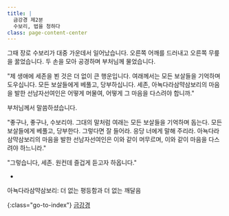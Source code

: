 ```yaml
---
title: |
  금강경 제2분
  수보리, 법을 청하다
class: page-content-center
---
```


그때 장로 수보리가 대중 가운데서 일어났습니다.
오른쪽 어깨를 드러내고 오른쪽 무릎을 꿇었습니다.
두 손을 모아 공경하며 부처님께 물었습니다.

"제 생애에 세존을 뵌 것은 더 없이 큰 행운입니다.
여래께서는 모든 보살들을 기억하며 도우십니다.
모든 보살들에게 베풀고, 당부하십니다.
세존, 아뇩다라삼먁삼보리의 마음을 발한 선남자선여인은
어떻게 머물여, 어떻게 그 마음을 다스려야 합니까."
 
부처님께서 말씀하셨습니다.

"좋구나, 좋구나, 수보리야.
그대의 말처럼 여래는 모든 보살들을 기억하며 돕는다.
모든 보살들에게 베풀고, 당부한다.
그렇다면 잘 들어라.
응당 너에게 말해 주리라.
아뇩다라삼먁삼보리의 마음을 발한 선남자선여인은
이와 같이 머무르며, 이와 같이 마음을 다스려야 하느니라."

"그렇습니다, 세존.
원컨데 즐겁게 듣고자 하옵니다."

*

아뇩다라삼먁삼보리: 더 없는 평등함과 더 없는 깨달음

{:class="go-to-index"}
[금강경](index)
